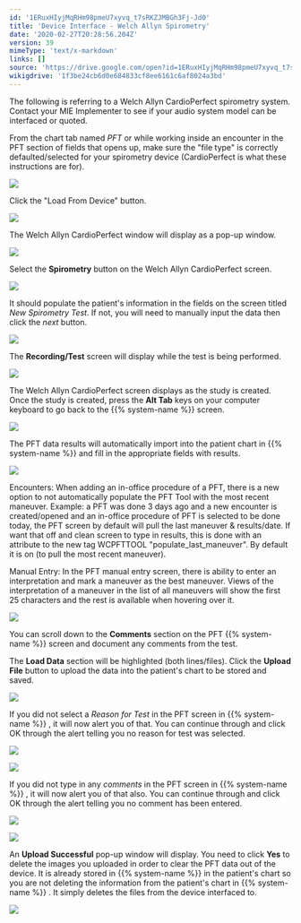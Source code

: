 ```yaml
---
id: '1ERuxHIyjMqRHm98pmeU7xyvq_t7sRKZJMBGh3Fj-Jd0'
title: 'Device Interface - Welch Allyn Spirometry'
date: '2020-02-27T20:28:56.204Z'
version: 39
mimeType: 'text/x-markdown'
links: []
source: 'https://drive.google.com/open?id=1ERuxHIyjMqRHm98pmeU7xyvq_t7sRKZJMBGh3Fj-Jd0'
wikigdrive: '1f3be24cb6d0e684833cf8ee6161c6af8024a3bd'
---
```

The following is referring to a Welch Allyn CardioPerfect spirometry system. Contact your MIE Implementer to see if your audio system model can be interfaced or quoted.

From the chart tab named *PFT* or while working inside an encounter in the PFT section of fields that opens up, make sure the "file type" is correctly defaulted/selected for your spirometry device (CardioPerfect is what these instructions are for).

![](../device-interface-welch-allyn-spirometry.assets/278bd91e8673a0fddf083772fb20031f.png)

Click the "Load From Device" button.

![](../device-interface-welch-allyn-spirometry.assets/9b8e81b29a3dc0c3d8551774ae1e1339.png)

The Welch Allyn CardioPerfect window will display as a pop-up window.

![](../device-interface-welch-allyn-spirometry.assets/dacb0656ea6c39c025d252d5e5932087.png)

Select the **Spirometry** button on the Welch Allyn CardioPerfect screen.

![](../device-interface-welch-allyn-spirometry.assets/e38d11d4eaa80d608699a5663a92d0ca.png)

It should populate the patient's information in the fields on the screen titled *New Spirometry Test*. If not, you will need to manually input the data then click the *next* button.

![](../device-interface-welch-allyn-spirometry.assets/b7f3686854718c2676bc3f0979bfe638.png)

The **Recording/Test** screen will display while the test is being performed.

![](../device-interface-welch-allyn-spirometry.assets/940589d91db1e3104f4860b23fbfecf2.png)

The Welch Allyn CardioPerfect screen displays as the study is created. Once the study is created, press the **Alt Tab** keys on your computer keyboard to go back to the {{% system-name %}} screen.

![](../device-interface-welch-allyn-spirometry.assets/e25b0703a8c73ed82ff966f26f895279.png)

The PFT data results will automatically import into the patient chart in {{% system-name %}} and fill in the appropriate fields with results.

![](../device-interface-welch-allyn-spirometry.assets/3f27cba5b17803920610374922cfcb87.png)

Encounters: When adding an in-office procedure of a PFT, there is a new option to not automatically populate the PFT Tool with the most recent maneuver. Example: a PFT was done 3 days ago and a new encounter is created/opened and an in-office procedure of PFT is selected to be done today, the PFT screen by default will pull the last maneuver & results/date. If want that off and clean screen to type in results, this is done with an attribute to the new tag WCPFTTOOL "populate_last_maneuver". By default it is on (to pull the most recent maneuver).

Manual Entry: In the PFT manual entry screen, there is ability to enter an interpretation and mark a maneuver as the best maneuver. Views of the interpretation of a maneuver in the list of all maneuvers will show the first 25 characters and the rest is available when hovering over it.

![](../device-interface-welch-allyn-spirometry.assets/24613d4e362c92556f3cf852287d69d0.png)

You can scroll down to the **Comments** section on the PFT {{% system-name %}} screen and document any comments from the test.

The **Load Data** section will be highlighted (both lines/files). Click the **Upload File** button to upload the data into the patient's chart to be stored and saved.

![](../device-interface-welch-allyn-spirometry.assets/22f0bf3007795c34afa926cd24d07ff6.png)

If you did not select a *Reason for Test* in the PFT screen in {{% system-name %}} , it will now alert you of that. You can continue through and click OK through the alert telling you no reason for test was selected.

![](../device-interface-welch-allyn-spirometry.assets/c3bf54cde122755049dfe873ed8d355e.png)

![](../device-interface-welch-allyn-spirometry.assets/c3d77a1521043e4c5520e2a25796cb49.png)

If you did not type in any *comments* in the PFT screen in {{% system-name %}} , it will now alert you of that also. You can continue through and click OK through the alert telling you no comment has been entered.

![](../device-interface-welch-allyn-spirometry.assets/acbb3262c14eb8807b1226c72a817524.png)

![](../device-interface-welch-allyn-spirometry.assets/e4ea6dbe0b0dedc64fb6754bad005309.png)

An **Upload Successful** pop-up window will display. You need to click **Yes** to delete the images you uploaded in order to clear the PFT data out of the device. It is already stored in {{% system-name %}} in the patient's chart so you are not deleting the information from the patient's chart in {{% system-name %}} . It simply deletes the files from the device interfaced to.

![](../device-interface-welch-allyn-spirometry.assets/5897e6ffdf4aabd9f276f3b2682dbf3b.png)
